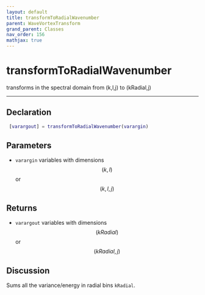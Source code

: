 ```yaml
---
layout: default
title: transformToRadialWavenumber
parent: WaveVortexTransform
grand_parent: Classes
nav_order: 156
mathjax: true
---
```


#  transformToRadialWavenumber

transforms in the spectral domain from (k,l,j) to (kRadial,j)


---

## Declaration
```matlab
 [varargout] = transformToRadialWavenumber(varargin) 
```
## Parameters
+ `varargin`  variables with dimensions $$(k,l)$$ or $$(k,l,j)$$

## Returns
+ `varargout`  variables with dimensions $$(kRadial)$$ or $$(kRadial,j)$$

## Discussion

  Sums all the variance/energy in radial bins `kRadial`.
 
        

